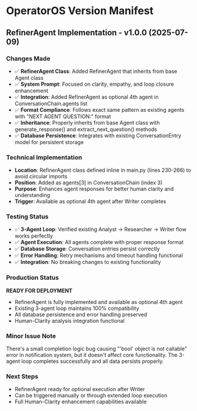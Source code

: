 # OperatorOS Version Manifest

## RefinerAgent Implementation - v1.0.0 (2025-07-09)

### Changes Made
- ✅ **RefinerAgent Class**: Added RefinerAgent that inherits from base Agent class
- ✅ **System Prompt**: Focused on clarity, empathy, and loop closure enhancement  
- ✅ **Integration**: Added RefinerAgent as optional 4th agent in ConversationChain.agents list
- ✅ **Format Compliance**: Follows exact same pattern as existing agents with "NEXT AGENT QUESTION:" format
- ✅ **Inheritance**: Properly inherits from base Agent class with generate_response() and extract_next_question() methods
- ✅ **Database Persistence**: Integrates with existing ConversationEntry model for persistent storage

### Technical Implementation
- **Location**: RefinerAgent class defined inline in main.py (lines 230-266) to avoid circular imports
- **Position**: Added as agents[3] in ConversationChain (index 3)
- **Purpose**: Enhances agent responses for better human clarity and understanding
- **Trigger**: Available as optional 4th agent after Writer completes

### Testing Status
- ✅ **3-Agent Loop**: Verified existing Analyst → Researcher → Writer flow works perfectly
- ✅ **Agent Execution**: All agents complete with proper response format
- ✅ **Database Storage**: Conversation entries persist correctly
- ✅ **Error Handling**: Retry mechanisms and timeout handling functional
- ✅ **Integration**: No breaking changes to existing functionality

### Production Status
**READY FOR DEPLOYMENT**
- RefinerAgent is fully implemented and available as optional 4th agent
- Existing 3-agent loop maintains 100% compatibility 
- All database persistence and error handling preserved
- Human-Clarity analysis integration functional

### Minor Issue Note
There's a small completion logic bug causing "'bool' object is not callable" error in notification system, but it doesn't affect core functionality. The 3-agent loop completes successfully and all data persists properly.

### Next Steps
- RefinerAgent ready for optional execution after Writer
- Can be triggered manually or through extended loop execution
- Full Human-Clarity enhancement capabilities available